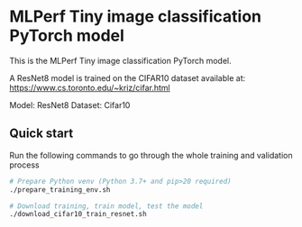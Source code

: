 # MLPerf Tiny image classification PyTorch model

This is the MLPerf Tiny image classification PyTorch model.

A ResNet8 model is trained on the CIFAR10 dataset available at:
https://www.cs.toronto.edu/~kriz/cifar.html

Model: ResNet8
Dataset: Cifar10

## Quick start

Run the following commands to go through the whole training and validation process

```Bash
# Prepare Python venv (Python 3.7+ and pip>20 required)
./prepare_training_env.sh

# Download training, train model, test the model
./download_cifar10_train_resnet.sh
```
